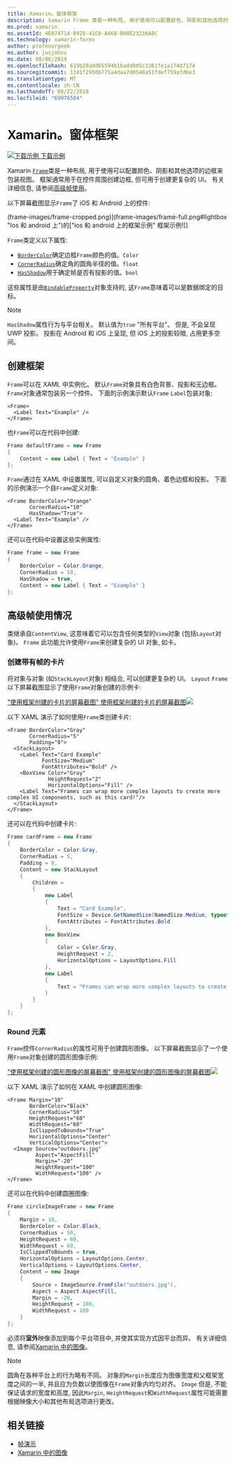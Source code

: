 ```yaml
---
title: Xamarin。窗体框架
description: Xamarin Frame 类是一种布局, 用于使用可以配置颜色、阴影和其他选项的边框来包装视图或布局。
ms.prod: xamarin
ms.assetId: 4E074714-0928-41C8-A468-B60E23236A8C
ms.technology: xamarin-forms
author: profexorgeek
ms.author: jusjohns
ms.date: 08/06/2019
ms.openlocfilehash: 619b29a9d65594b1badd805c3361fe1a174d7174
ms.sourcegitcommit: 1341f2950b775a4daa7d0548a51fdef759afd6e3
ms.translationtype: MT
ms.contentlocale: zh-CN
ms.lasthandoff: 08/22/2019
ms.locfileid: "69976504"
---
```

# <a name="xamarinforms-frame"></a>Xamarin。窗体框架

[![下载示例](~/media/shared/download.png) 下载示例](https://docs.microsoft.com/samples/xamarin/xamarin-forms-samples/userinterface-frame/)

Xamarin [`Frame`](xref:Xamarin.Forms.Frame)类是一种布局, 用于使用可以配置颜色、阴影和其他选项的边框来包装视图。 框架通常用于在控件周围创建边框, 但可用于创建更复杂的 UI。 有关详细信息, 请参阅[高级帧使用](#advanced-frame-usage)。

以下屏幕截图显示`Frame`了 iOS 和 Android 上的控件:

(frame-images/frame-cropped.png)](frame-images/frame-full.png#lightbox "Ios 和 android 上")的["ios 和 android 上的框架示例" 框架示例![]

`Frame`类定义以下属性:

* [`BorderColor`](xref:Xamarin.Forms.Frame.BorderColor)确定边框`Frame`颜色的值。`Color`
* [`CornerRadius`](xref:Xamarin.Forms.Frame.CornerRadius)确定角的圆角半径的值。`float`
* [`HasShadow`](xref:Xamarin.Forms.Frame.HasShadow)用于确定帧是否有投影的值。`bool`

这些属性是由[`BindableProperty`](xref:Xamarin.Forms.BindableProperty)对象支持的, 这`Frame`意味着可以是数据绑定的目标。

> [!NOTE]
> `HasShadow`属性行为与平台相关。 默认值为`true` "所有平台"。 但是, 不会呈现 UWP 投影。 投影在 Android 和 iOS 上呈现, 但 iOS 上的投影较暗, 占用更多空间。

## <a name="create-a-frame"></a>创建框架

`Frame`可以在 XAML 中实例化。 默认`Frame`对象具有白色背景、投影和无边框。 `Frame`对象通常包装另一个控件。 下面的示例演示默认`Frame` `Label`包装对象:

```xaml
<Frame>
  <Label Text="Example" />
</Frame>
```

也`Frame`可以在代码中创建:

```csharp
Frame defaultFrame = new Frame
{
    Content = new Label { Text = "Example" }
};
```

`Frame`通过在 XAML 中设置属性, 可以自定义对象的圆角、着色边框和投影。 下面的示例演示一个自`Frame`定义对象:

```xaml
<Frame BorderColor="Orange"
       CornerRadius="10"
       HasShadow="True">
  <Label Text="Example" />
</Frame>
```

还可以在代码中设置这些实例属性:

```csharp
Frame frame = new Frame
{
    BorderColor = Color.Orange,
    CornerRadius = 10,
    HasShadow = true,
    Content = new Label { Text = "Example" }
};
```

## <a name="advanced-frame-usage"></a>高级帧使用情况

类继承自`ContentView`, 这意味着它可以包含任何类型的`View`对象 (包括`Layout`对象)。 `Frame` 此功能允许使用`Frame`来创建复杂的 UI 对象, 如卡。

### <a name="create-a-card-with-a-frame"></a>创建带有帧的卡片

将对象与对象 (如`StackLayout`对象) 相结合, 可以创建更复杂的 UI。 `Layout` `Frame` 以下屏幕截图显示了使用`Frame`对象创建的示例卡:

["使用框架创建的卡片的屏幕截图" 使用框架创建的卡片的屏幕截图![](frame-images/frame-card-cropped.png)](frame-images/frame-full.png#lightbox "")

以下 XAML 演示了如何使用`Frame`类创建卡片:

```xaml
<Frame BorderColor="Gray"
       CornerRadius="5"
       Padding="8">
  <StackLayout>
    <Label Text="Card Example"
           FontSize="Medium"
           FontAttributes="Bold" />
    <BoxView Color="Gray"
             HeightRequest="2"
             HorizontalOptions="Fill" />
    <Label Text="Frames can wrap more complex layouts to create more complex UI components, such as this card!"/>
  </StackLayout>
</Frame>
```

还可以在代码中创建卡片:

```csharp
Frame cardFrame = new Frame
{
    BorderColor = Color.Gray,
    CornerRadius = 5,
    Padding = 8,
    Content = new StackLayout
    {
        Children =
        {
            new Label
            {
                Text = "Card Example",
                FontSize = Device.GetNamedSize(NamedSize.Medium, typeof(Label)),
                FontAttributes = FontAttributes.Bold
            },
            new BoxView
            {
                Color = Color.Gray,
                HeightRequest = 2,
                HorizontalOptions = LayoutOptions.Fill
            },
            new Label
            {
                Text = "Frames can wrap more complex layouts to create more complex UI components, such as this card!"
            }
        }
    }
};
```

### <a name="round-elements"></a>Round 元素

`Frame`控件`CornerRadius`的属性可用于创建圆形图像。 以下屏幕截图显示了一个使用`Frame`对象创建的圆形图像示例:

["使用框架创建的圆形图像的屏幕截图" 使用框架创建的圆形图像的屏幕截图![](frame-images/circle-image-cropped.png)](frame-images/frame-full.png#lightbox "")

以下 XAML 演示了如何在 XAML 中创建圆形图像:

```xaml
<Frame Margin="10"
       BorderColor="Black"
       CornerRadius="50"
       HeightRequest="60"
       WidthRequest="60"
       IsClippedToBounds="True"
       HorizontalOptions="Center"
       VerticalOptions="Center">
  <Image Source="outdoors.jpg"
         Aspect="AspectFill"
         Margin="-20"
         HeightRequest="100"
         WidthRequest="100" />
</Frame>
```

还可以在代码中创建圆圈图像:

```csharp
Frame circleImageFrame = new Frame
{
    Margin = 10,
    BorderColor = Color.Black,
    CornerRadius = 50,
    HeightRequest = 60,
    WidthRequest = 60,
    IsClippedToBounds = true,
    HorizontalOptions = LayoutOptions.Center,
    VerticalOptions = LayoutOptions.Center,
    Content = new Image
    {
        Source = ImageSource.FromFile("outdoors.jpg"),
        Aspect = Aspect.AspectFill,
        Margin = -20,
        HeightRequest = 100,
        WidthRequest = 100
    }
};
```

必须将**室外**映像添加到每个平台项目中, 并使其实现方式因平台而异。 有关详细信息, 请参阅[Xamarin 中的图像](~/xamarin-forms/user-interface/images.md)。

> [!NOTE]
> 圆角在各种平台上的行为略有不同。 对象的`Margin`长度应为图像宽度和父框架宽度之间的一半, 并且应为负数以使图像在`Frame`对象内均匀对齐。 `Image` 但是, 不能保证请求的宽度和高度, 因此`Margin`, `HeightRequest`和`WidthRequest`属性可能需要根据映像大小和其他布局选项进行更改。

## <a name="related-links"></a>相关链接

* [帧演示](https://docs.microsoft.com/samples/xamarin/xamarin-forms-samples/userinterface-frame/)
* [Xamarin 中的图像](~/xamarin-forms/user-interface/images.md)
